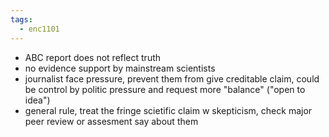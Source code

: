 ```yaml
---
tags:
  - enc1101
---
```


- ABC report does not reflect truth
- no evidence support by mainstream scientists
- journalist face pressure, prevent them from give creditable claim, could be control by politic pressure and request more "balance" ("open to idea")
-  general rule, treat the fringe scietific claim w skepticism, check major peer review or assesment say about them